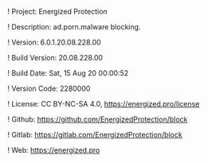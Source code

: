 ! Project: Energized Protection

! Description: ad.porn.malware blocking.

! Version: 6.0.1.20.08.228.00

! Build Version: 20.08.228.00

! Build Date: Sat, 15 Aug 20 00:00:52

! Version Code: 2280000

! License: CC BY-NC-SA 4.0, https://energized.pro/license

! Github: https://github.com/EnergizedProtection/block

! Gitlab: https://gitlab.com/EnergizedProtection/block


! Web: https://energized.pro
